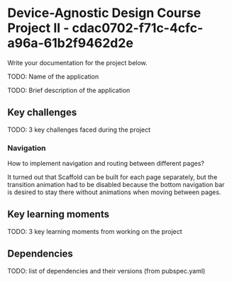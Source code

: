 # Device-Agnostic Design Course Project II - cdac0702-f71c-4cfc-a96a-61b2f9462d2e

Write your documentation for the project below.

TODO: Name of the application

TODO: Brief description of the application

## Key challenges

TODO: 3 key challenges faced during the project

### Navigation

How to implement navigation and routing between different pages?

It turned out that Scaffold can be built for each page separately, but the transition
animation had to be disabled because the bottom navigation bar is desired to stay there
without animations when moving between pages.


## Key learning moments

TODO: 3 key learning moments from working on the project

## Dependencies

TODO: list of dependencies and their versions (from pubspec.yaml)